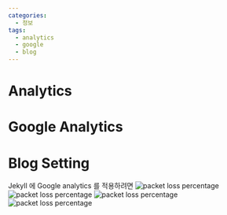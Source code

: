 ```yaml
---
categories: 
  - 정보
tags: 
  - analytics
  - google
  - blog
---
```


# Analytics


# Google Analytics


# Blog Setting
Jekyll 에 Google analytics 를 적용하려면 
<img src="https://i.imgur.com/L9Ne6uO.png" height="" alt="packet loss percentage">
<img src="https://i.imgur.com/7SiYr3E.png" height="" alt="packet loss percentage">
<img src="https://i.imgur.com/fEOv4RZ.png" height="" alt="packet loss percentage">
<img src="https://i.imgur.com/onWJhzF.png" height="" alt="packet loss percentage">

<!--stackedit_data:
eyJoaXN0b3J5IjpbMTI2NDI4ODc0OSwtNDMyMzUzOTA3LC0xNz
MyOTcyOTY5LDY3NTA3OTQ1MV19
-->
